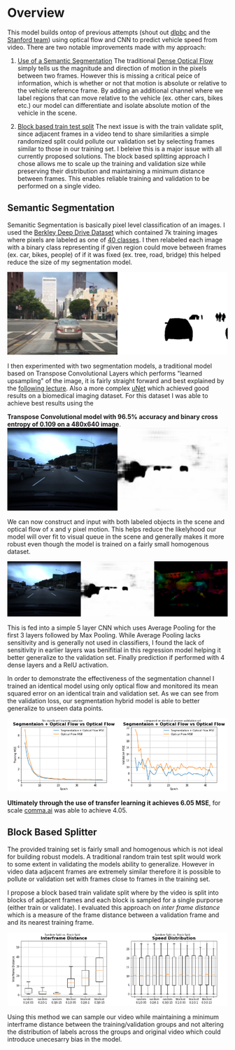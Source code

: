 # Overview

This model builds ontop of previous attempts (shout out [dlpbc](https://github.com/dlpbc/comma.ai-speed-challenge) and the
[Stanford team](http://cs229.stanford.edu/proj2017/final-reports/5244226.pdf)) using optical flow and CNN to predict vehicle speed from video.
There are two notable improvements made with my approach:
 1. [Use of a Semantic Segmentation](#semantic-segmentation) The traditional
[Dense Optical Flow](https://docs.opencv.org/3.4/d7/d8b/tutorial_py_lucas_kanade.html) simply tells us the magnitude and direction of motion
in the pixels between two frames.  However this is missing a critical peice of information, which is whether or not that motion is absolute or
relative to the vehicle reference frame.  By adding an additional channel where we label regions that can move relative to the vehicle (ex. other cars, bikes etc.) our model can differentiate and isolate absolute motion of the vehicle in the scene.

 2. [Block based train test split](#block-based-splitter)
 The next issue is with the train validate split, since adjacent frames in a video tend to share similarities a simple randomized split could
 pollute our validation set by selecting frames similar to those in our training set.  I beleive this is a major issue with all currently
 proposed solutions. The block based splitting approach I chose allows me to scale up the training and validation size while preserving their
 distribution and maintaining a minimum distance between frames. This enables reliable training and validation to be performed on a single video.

## Semantic Segmentation
Semanitic Segmentation is basically pixel level classification of an images. I used the [Berkley Deep Drive Dataset](https://bdd-data.berkeley.edu/) which contained 7k training images where pixels are labeled as one of
[40 classes](https://github.com/NikhilPeri/speedchallenge/blob/master/pipelines/segmentation_preprocess.py#L11-L51). I then relabeled each
image with a binary class representing if given region could move between frames (ex. car, bikes, people) of if it was fixed (ex. tree, road,
bridge) this helped reduce the size of my segmentation model.

![BDD 100k Training Sample](figures/bdd100k_training_sample.png)

I then experimented with two segmentation models, a traditional model based on Transpose Convolutional Layers which performs "learned
upsampling" of the image, it is fairly straight forward and best explained by the [following lecture](https://youtu.be/nDPWywWRIRo?t=1346).
Also a more complex [uNet](https://github.com/zhixuhao/unet) which achieved good results on a biomedical imaging dataset.
For this dataset I was able to achieve best results using the

**Transpose Convolutional model with 96.5% accuracy and binary cross entropy of 0.109 on a 480x640 image**.
![Comma.ai Training Sample](figures/comma_ai_training_segment.png)

We can now construct and input with both labeled objects in the scene and optical flow of x and y pixel motion. This helps reduce the
likelyhood our model will over fit to visual queue in the scene and generally makes it more robust even though the model is trained on
a fairly small homogenous dataset.

![Model Input](figures/hybrid_model_input.png)

This is fed into a simple 5 layer CNN which uses Average Pooling for the first 3 layers followed by Max Pooling.  While Average Pooling lacks
sensitivity and is generally not used in classifiers, I found the lack of sensitivity in earlier layers was benifitial in this regression model
helping it better generalize to the validation set. Finally prediction if performed with 4 dense layers and a RelU activation.

In order to demonstrate the effectiveness of the segmentation channel I trained an identical
model using only optical flow and monitored its mean squared error on an identical train and validation set.
As we can see from the validation loss, our segmentation hybrid model is able to better generalize to unseen data points.

![Model Comparison](figures/model_comarison.png)

**Ultimately through the use of transfer learning it achieves 6.05 MSE**, for
scale [comma.ai](https://twitter.com/comma_ai/status/913196051292499968?lang=en) was able to achieve 4.05.


## Block Based Splitter
The provided training set is fairly small and homogenous which is not ideal for building robust models. A traditional random train test split
would work to some extent in validating the models ability to generalize.  However in video data adjacent frames are extremely similar
therefore it is possible to pollute or validation set with frames close to frames in the training set.

I propose a block based train validate split where by the video is split into blocks of adjacent frames and each block is sampled for a single
purporse (either train or validate).  I evaluated this approach on *inter frame distance* which is a measure of the frame distance between a
validation frame and and its nearest training frame.

![Block Based Splitting](figures/block_based_split.png)

Using this method we can sample our video while maintaining a minimum interframe distance between the training/validation groups and
not altering the distribution of labels across the groups and original video which could introduce unecesarry bias in the model.
